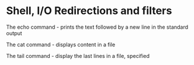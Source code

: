 # Shell, I/O Redirections and filters

The echo command - prints the text followed by a new line in the standard output

The cat command - displays content in a file

The tail command - display the last lines in a file, specified
